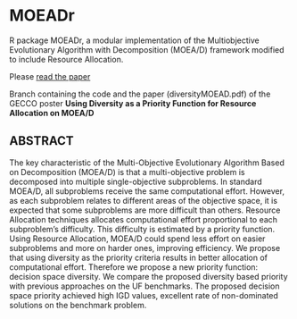 # MOEADr
R package MOEADr, a modular implementation of the Multiobjective Evolutionary Algorithm with Decomposition (MOEA/D) framework modified to include Resource Allocation. 

Please [read the paper](diversityMOEAD.pdf)


Branch containing the code and the paper (diversityMOEAD.pdf) of the GECCO poster **Using Diversity as a Priority Function for Resource Allocation on MOEA/D**

## ABSTRACT

The key characteristic of the Multi-Objective Evolutionary Algorithm Based on Decomposition (MOEA/D) is that a multi-objective problem is decomposed into multiple single-objective subproblems. In standard MOEA/D, all subproblems receive the same computational effort. However, as each subproblem relates to different areas of the objective space, it is expected that some subproblems are more difficult than others. Resource Allocation techniques allocates computational effort proportional to each subproblem’s difficulty. This difficulty is estimated by a priority function. Using Resource Allocation, MOEA/D could spend less effort on easier subproblems and more on harder ones, improving efficiency. We propose that using diversity as the priority criteria results in better allocation of computational effort. Therefore we propose a new priority function: decision space diversity. We compare the proposed diversity based priority with previous approaches on the UF benchmarks. The proposed decision space priority achieved high IGD values, excellent rate of non-dominated solutions on the benchmark problem.
